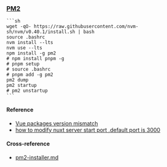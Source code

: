 ### [PM2](https://pm2.keymetrics.io/)

````{tab} Ubuntu 22 ARM [^1]
```sh
wget -qO- https://raw.githubusercontent.com/nvm-sh/nvm/v0.40.1/install.sh | bash
source .bashrc
nvm install --lts
nvm use --lts
npm install -g pm2
# npm install pnpm -g
# pnpm setup
# source .bashrc
# pnpm add -g pm2
pm2 dump
pm2 startup
# pm2 unstartup
```
````

[^1]: [Persistent applications](https://pm2.keymetrics.io/docs/usage/startup/)

#### Reference

- [Vue packages version mismatch](https://github.com/nuxt/nuxt/issues/10305)
- [how to modify nuxt server start port ,default port is 3000](https://github.com/nuxt/nuxt/issues/490)

#### Cross-reference

- [pm2-installer.md](https://scillidan.github.io/notes/bin/pm2-installer.html)